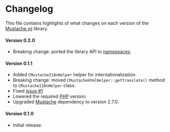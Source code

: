 # Changelog
This file contains highlights of what changes on each version of the [Mustache.yii](https://packagist.org/packages/cedx/yii-mustache) library.

#### Version 0.2.0
- Breaking change: ported the library API to [namespaces](http://php.net/manual/en/language.namespaces.php).

#### Version 0.1.1
- Added `CMustacheI18nHelper` helper for internationalization.
- Breaking change: moved `CMustacheHtmlHelper::getTranslate()` method to `CMustacheI18nHelper` class.
- Fixed [issue #1](https://github.com/cedx/mustache.yii/issues/1)
- Lowered the required [PHP](http://php.net) version.
- Upgraded [Mustache](https://github.com/bobthecow/mustache.php) dependency to version 2.7.0.

#### Version 0.1.0
- Initial release.

